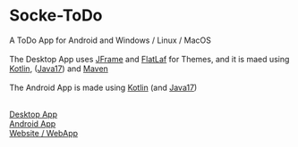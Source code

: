 # Socke-ToDo
A ToDo App for Android and Windows / Linux / MacOS
<br><br>
The Desktop App uses [JFrame](https://docs.oracle.com/en/java/javase/17/docs/api/java.desktop/javax/swing/JFrame.html) and [FlatLaf](https://www.formdev.com/flatlaf/) for Themes, and it is maed using [Kotlin](https://kotlinlang.org/), ([Java17](https://www.oracle.com/java/technologies/downloads/#java17)) and [Maven](https://maven.apache.org/)
<br><br>
The Android App is made using [Kotlin](https://kotlinlang.org/) (and [Java17](https://www.oracle.com/java/technologies/downloads/#java17))
<br><br>

[Desktop App](https://github.com/TerrificTable55/Socke-ToDo/tree/master/DesktopApp) <br>
[Android App](https://github.com/TerrificTable55/Socke-ToDo/tree/master/AndroidApp) <br>
[Website / WebApp](https://github.com/TerrificTable55/Socke-ToDo/tree/master/Website) 
